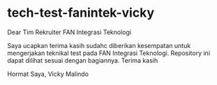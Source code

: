 # tech-test-fanintek-vicky

Dear Tim Rekruiter FAN Integrasi Teknologi

Saya ucapkan terima kasih sudahc diberikan kesempatan untuk mengerjakan teknikal test pada FAN Integrasi Teknologi. Repository ini dapat dilihat sesuai dengan bagiannya. Terima kasih

Hormat Saya,
Vicky Malindo
